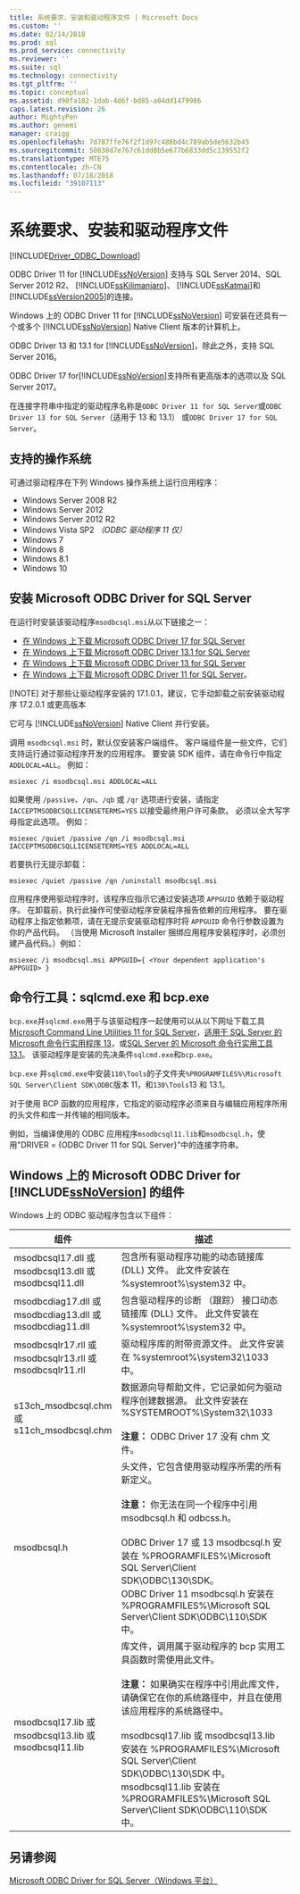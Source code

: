 ```yaml
---
title: 系统要求、安装和驱动程序文件 | Microsoft Docs
ms.custom: ''
ms.date: 02/14/2018
ms.prod: sql
ms.prod_service: connectivity
ms.reviewer: ''
ms.suite: sql
ms.technology: connectivity
ms.tgt_pltfrm: ''
ms.topic: conceptual
ms.assetid: d90fa182-1dab-4d6f-bd85-a04dd1479986
caps.latest.revision: 26
author: MightyPen
ms.author: genemi
manager: craigg
ms.openlocfilehash: 7d787ffe76f2f1d97c486bd4c789ab5de5632b45
ms.sourcegitcommit: 50838d7e767c61dd0b5e677b6833dd5c139552f2
ms.translationtype: MTE75
ms.contentlocale: zh-CN
ms.lasthandoff: 07/18/2018
ms.locfileid: "39107113"
---
```

# <a name="system-requirements-installation-and-driver-files"></a>系统要求、安装和驱动程序文件
[!INCLUDE[Driver_ODBC_Download](../../../includes/driver_odbc_download.md)]

ODBC Driver 11 for [!INCLUDE[ssNoVersion](../../../includes/ssnoversion_md.md)] 支持与 SQL Server 2014、SQL Server 2012 R2、 [!INCLUDE[ssKilimanjaro](../../../includes/sskilimanjaro_md.md)]、 [!INCLUDE[ssKatmai](../../../includes/sskatmai_md.md)]和 [!INCLUDE[ssVersion2005](../../../includes/ssversion2005_md.md)]的连接。  
  
Windows 上的 ODBC Driver 11 for [!INCLUDE[ssNoVersion](../../../includes/ssnoversion_md.md)] 可安装在还具有一个或多个 [!INCLUDE[ssNoVersion](../../../includes/ssnoversion_md.md)] Native Client 版本的计算机上。  
  
ODBC Driver 13 和 13.1 for [!INCLUDE[ssNoVersion](../../../includes/ssnoversion_md.md)]，除此之外，支持 SQL Server 2016。 

ODBC Driver 17 for[!INCLUDE[ssNoVersion](../../../includes/ssnoversion_md.md)]支持所有更高版本的选项以及 SQL Server 2017。
  
在连接字符串中指定的驱动程序名称是`ODBC Driver 11 for SQL Server`或`ODBC Driver 13 for SQL Server`（适用于 13 和 13.1） 或`ODBC Driver 17 for SQL Server`。
  
## <a name="supported-operating-systems"></a>支持的操作系统

可通过驱动程序在下列 Windows 操作系统上运行应用程序：  

-   Windows Server 2008 R2 
-   Windows Server 2012
-   Windows Server 2012 R2    
-   Windows Vista SP2 *（ODBC 驱动程序 11 仅）*  
-   Windows 7  
-   Windows 8
-   Windows 8.1
-   Windows 10
  
## <a name="installing-microsoft-odbc-driver-for-sql-server"></a>安装 Microsoft ODBC Driver for SQL Server

在运行时安装该驱动程序`msodbcsql.msi`从以下链接之一：

- [在 Windows 上下载 Microsoft ODBC Driver 17 for SQL Server](https://www.microsoft.com/download/details.aspx?id=56567)
- [在 Windows 上下载 Microsoft ODBC Driver 13.1 for SQL Server](https://www.microsoft.com/download/details.aspx?id=53339)
- [在 Windows 上下载 Microsoft ODBC Driver 13 for SQL Server](https://www.microsoft.com/download/details.aspx?id=50420)
- [在 Windows 上下载 Microsoft ODBC Driver 11 for SQL Server](https://www.microsoft.com/download/details.aspx?id=36434)。 

[!NOTE]
对于那些让驱动程序安装的 17.1.0.1，建议，它手动卸载之前安装驱动程序 17.2.0.1 或更高版本

它可与 [!INCLUDE[ssNoVersion](../../../includes/ssnoversion_md.md)] Native Client 并行安装。  

调用 `msodbcsql.msi` 时，默认仅安装客户端组件。 客户端组件是一些文件，它们支持运行通过驱动程序开发的应用程序。 要安装 SDK 组件，请在命令行中指定 `ADDLOCAL=ALL`。 例如：  
  
```  
msiexec /i msodbcsql.msi ADDLOCAL=ALL  
```  
  
 如果使用 `/passive`、`/qn`、`/qb` 或 `/qr` 选项进行安装，请指定 `IACCEPTMSODBCSQLLICENSETERMS=YES` 以接受最终用户许可条款。 必须以全大写字母指定此选项。 例如：  
  
```  
msiexec /quiet /passive /qn /i msodbcsql.msi IACCEPTMSODBCSQLLICENSETERMS=YES ADDLOCAL=ALL  
```  
  
 若要执行无提示卸载：  
  
```  
msiexec /quiet /passive /qn /uninstall msodbcsql.msi  
```  
  
应用程序使用驱动程序时，该程序应指示它通过安装选项 `APPGUID` 依赖于驱动程序。 在卸载前，执行此操作可使驱动程序安装程序报告依赖的应用程序。 要在驱动程序上指定依赖项，请在无提示安装驱动程序时将 `APPGUID` 命令行参数设置为你的产品代码。 （当使用 Microsoft Installer 捆绑应用程序安装程序时，必须创建产品代码。）例如：  
  
```  
msiexec /i msodbcsql.msi APPGUID={ <Your dependent application's APPGUID> }  
```  

## <a name="command-line-tools-sqlcmdexe-and-bcpexe"></a>命令行工具：sqlcmd.exe 和 bcp.exe

`bcp.exe`并`sqlcmd.exe`用于与该驱动程序一起使用可以从以下网址下载工具[Microsoft Command Line Utilities 11 for SQL Server](http://www.microsoft.com/download/details.aspx?id=36433)，[适用于 SQL Server 的 Microsoft 命令行实用程序 13](https://www.microsoft.com/download/details.aspx?id=52680)，或[SQL Server 的 Microsoft 命令行实用工具 13.1](https://www.microsoft.com/download/details.aspx?id=53591)。 该驱动程序是安装的先决条件`sqlcmd.exe`和`bcp.exe`。
  
`bcp.exe` 并`sqlcmd.exe`中安装`110\Tools`的子文件夹`%PROGRAMFILES%\Microsoft SQL Server\Client SDK\ODBC`版本 11，和`130\Tools`13 和 13.1。

对于使用 BCP 函数的应用程序，它指定的驱动程序必须来自与编辑应用程序所用的头文件和库一并传输的相同版本。  

例如，当编译使用的 ODBC 应用程序`msodbcsql11.lib`和`msodbcsql.h`，使用"DRIVER = {ODBC Driver 11 for SQL Server}"中的连接字符串。

## <a name="components-of-the-microsoft-odbc-driver-for-includessnoversionincludesssnoversionmdmd-on-windows"></a>Windows 上的 Microsoft ODBC Driver for [!INCLUDE[ssNoVersion](../../../includes/ssnoversion_md.md)] 的组件 
 Windows 上的 ODBC 驱动程序包含以下组件：
 
|组件|描述|  
|---------------|-----------------|  
|msodbcsql17.dll 或 <br> msodbcsql13.dll 或 <br> msodbcsql11.dll|包含所有驱动程序功能的动态链接库 (DLL) 文件。 此文件安装在 %systemroot%\system32 中。|  
|msodbcdiag17.dll 或 <br> msodbcdiag13.dll 或 <br> msodbcdiag11.dll|包含驱动程序的诊断 （跟踪） 接口动态链接库 (DLL) 文件。 此文件安装在 %systemroot%\system32 中。|
|msodbcsqlr17.rll 或 <br> msodbcsqlr13.rll 或 <br> msodbcsqlr11.rll|驱动程序库的附带资源文件。 此文件安装在 %systemroot%\system32\1033 中。| 
|s13ch_msodbcsql.chm 或 <br> s11ch_msodbcsql.chm |数据源向导帮助文件，它记录如何为驱动程序创建数据源。 此文件安装在 %SYSTEMROOT%\System32\1033 <br /> <br /> **注意：** ODBC Driver 17 没有 chm 文件。 |  
|msodbcsql.h|头文件，它包含使用驱动程序所需的所有新定义。<br /><br /> **注意：**  你无法在同一个程序中引用 msodbcsql.h 和 odbcss.h。<br /><br /> ODBC Driver 17 或 13 msodbcsql.h 安装在 %PROGRAMFILES%\Microsoft SQL Server\Client SDK\ODBC\130\SDK。 <br /> ODBC Driver 11 msodbcsql.h 安装在 %PROGRAMFILES%\Microsoft SQL Server\Client SDK\ODBC\110\SDK 中。| 
|msodbcsql17.lib 或 <br> msodbcsql13.lib 或 <br> msodbcsql11.lib|库文件，调用属于驱动程序的 bcp 实用工具函数时需使用此文件。<br /><br /> **注意：**  如果确实在程序中引用此库文件，请确保它在你的系统路径中，并且在使用该应用程序的系统路径中。<br /><br /> msodbcsql17.lib 或 msodbcsql13.lib 安装在 %PROGRAMFILES%\Microsoft SQL Server\Client SDK\ODBC\130\SDK 中。<br /> msodbcsql11.lib 安装在 %PROGRAMFILES%\Microsoft SQL Server\Client SDK\ODBC\110\SDK 中。|

  
## <a name="see-also"></a>另请参阅  
 [Microsoft ODBC Driver for SQL Server（Windows 平台）](../../../connect/odbc/windows/microsoft-odbc-driver-for-sql-server-on-windows.md)  
  
  
